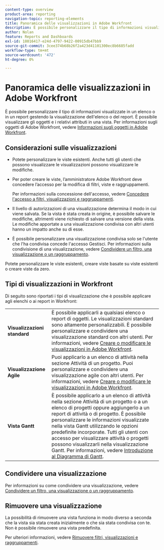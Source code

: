 ```yaml
---
content-type: overview
product-area: reporting
navigation-topic: reporting-elements
title: Panoramica delle visualizzazioni in Adobe Workfront
description: È possibile personalizzare il tipo di informazioni visualizzate in un elenco o in un report gestendo la visualizzazione dell'elenco o del report. È possibile visualizzare gli oggetti e i relativi attributi in una vista.
author: Nolan
feature: Reports and Dashboards
exl-id: 18016417-e24d-4797-9422-00915db47bb9
source-git-commit: 3cee374b68b26f2a423d41101300ec8b6685fadd
workflow-type: tm+mt
source-wordcount: '472'
ht-degree: 0%

---
```


# Panoramica delle visualizzazioni in Adobe Workfront

<!--Audited: 11/2024-->

È possibile personalizzare il tipo di informazioni visualizzate in un elenco o in un report gestendo la visualizzazione dell&#39;elenco o del report. È possibile visualizzare gli oggetti e i relativi attributi in una vista. Per informazioni sugli oggetti di Adobe Workfront, vedere [Informazioni sugli oggetti in Adobe Workfront](../../../workfront-basics/navigate-workfront/workfront-navigation/understand-objects.md).

## Considerazioni sulle visualizzazioni

* Potete personalizzare le viste esistenti. Anche tutti gli utenti che possono visualizzare le visualizzazioni possono visualizzare le modifiche.
* Per poter creare le viste, l’amministratore Adobe Workfront deve concedere l’accesso per la modifica di filtri, viste e raggruppamenti.

  Per informazioni sulla concessione dell&#39;accesso, vedere [Concedere l&#39;accesso a filtri, visualizzazioni e raggruppamenti](../../../administration-and-setup/add-users/configure-and-grant-access/grant-access-fvg.md).

* Il livello di autorizzazioni di una visualizzazione determina il modo in cui viene salvata. Se la vista è stata creata in origine, è possibile salvare le modifiche, altrimenti viene richiesto di salvare una versione della vista. Le modifiche apportate a una visualizzazione condivisa con altri utenti hanno un impatto anche su di esse.
* È possibile personalizzare una visualizzazione condivisa solo se l&#39;utente che l&#39;ha condivisa concede l&#39;accesso Gestisci. Per informazioni sulla condivisione di una visualizzazione, vedere [Condividere un filtro, una visualizzazione o un raggruppamento](../../../reports-and-dashboards/reports/reporting-elements/share-filter-view-grouping.md).

Potete personalizzare le viste esistenti, creare viste basate su viste esistenti o creare viste da zero.

## Tipi di visualizzazioni in Workfront

Di seguito sono riportati i tipi di visualizzazione che è possibile applicare agli elenchi o ai report in Workfront:

<table style="table-layout:auto">
    <tr>
        <td><strong>Visualizzazioni standard</strong></td>
        <td>È possibile applicarli a qualsiasi elenco o report di oggetti. Le visualizzazioni standard sono altamente personalizzabili. È possibile personalizzare e condividere una visualizzazione standard con altri utenti. Per informazioni, vedere <a href="/help/quicksilver/reports-and-dashboards/reports/reporting-elements/create-edit-views.md">Creare o modificare le visualizzazioni in Adobe Workfront</a>.</td>
    </tr>
    <tr>
        <td><strong>Visualizzazione Agile</strong></td>
        <td>Puoi applicarlo a un elenco di attività nella sezione Attività di un progetto. Puoi personalizzare e condividere una visualizzazione agile con altri utenti. Per informazioni, vedere <a href="/help/quicksilver/reports-and-dashboards/reports/reporting-elements/create-edit-views.md">Creare o modificare le visualizzazioni in Adobe Workfront</a>.</td>
    </tr>
    <tr>
        <td><strong>Vista Gantt</strong></td>
        <td>È possibile applicarlo a un elenco di attività nella sezione Attività di un progetto o a un elenco di progetti oppure aggiungerlo a un report di attività o di progetto. È possibile personalizzare le informazioni visualizzate nella vista Gantt utilizzando le opzioni predefinite incorporate. Tutti gli utenti con accesso per visualizzare attività o progetti possono visualizzarli nella visualizzazione Gantt. Per informazioni, vedere <a href="/help/quicksilver/manage-work/gantt-chart/use-the-gantt-chart/get-started-with-gantt.md">Introduzione al Diagramma di Gantt</a>.</td>
       </tr>
</table>

<!--NOTE FOR MAYBE LATER: consider adding calendar and board views, or Milestone view (not customizable) to this list of views (above)?! -->

## Condividere una visualizzazione

Per informazioni su come condividere una visualizzazione, vedere [Condividere un filtro, una visualizzazione o un raggruppamento](../../../reports-and-dashboards/reports/reporting-elements/share-filter-view-grouping.md).

## Rimuovere una visualizzazione

La possibilità di rimuovere una vista funziona in modo diverso a seconda che la vista sia stata creata inizialmente o che sia stata condivisa con te. Non è possibile rimuovere una vista predefinita.

Per ulteriori informazioni, vedere [Rimuovere filtri, visualizzazioni e raggruppamenti](../../../reports-and-dashboards/reports/reporting-elements/remove-filters-views-groupings.md).


